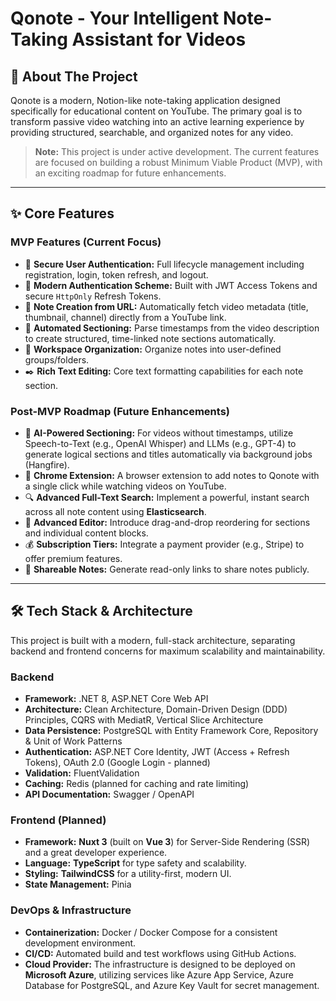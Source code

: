 # Qonote - Your Intelligent Note-Taking Assistant for Videos

## 🚀 About The Project

Qonote is a modern, Notion-like note-taking application designed specifically for educational content on YouTube. The primary goal is to transform passive video watching into an active learning experience by providing structured, searchable, and organized notes for any video.

> **Note:** This project is under active development. The current features are focused on building a robust Minimum Viable Product (MVP), with an exciting roadmap for future enhancements.

---

## ✨ Core Features

### MVP Features (Current Focus)

- 🔐 **Secure User Authentication:** Full lifecycle management including registration, login, token refresh, and logout.
- 🔑 **Modern Authentication Scheme:** Built with JWT Access Tokens and secure `HttpOnly` Refresh Tokens.
- 🔗 **Note Creation from URL:** Automatically fetch video metadata (title, thumbnail, channel) directly from a YouTube link.
- 📑 **Automated Sectioning:** Parse timestamps from the video description to create structured, time-linked note sections automatically.
- 📂 **Workspace Organization:** Organize notes into user-defined groups/folders.
- ✒️ **Rich Text Editing:** Core text formatting capabilities for each note section.

### Post-MVP Roadmap (Future Enhancements)

- 🤖 **AI-Powered Sectioning:** For videos without timestamps, utilize Speech-to-Text (e.g., OpenAI Whisper) and LLMs (e.g., GPT-4) to generate logical sections and titles automatically via background jobs (Hangfire).
- 🧩 **Chrome Extension:** A browser extension to add notes to Qonote with a single click while watching videos on YouTube.
- 🔍 **Advanced Full-Text Search:** Implement a powerful, instant search across all note content using **Elasticsearch**.
- 🎨 **Advanced Editor:** Introduce drag-and-drop reordering for sections and individual content blocks.
- 💰 **Subscription Tiers:** Integrate a payment provider (e.g., Stripe) to offer premium features.
- 🤝 **Shareable Notes:** Generate read-only links to share notes publicly.

---

## 🛠️ Tech Stack & Architecture

This project is built with a modern, full-stack architecture, separating backend and frontend concerns for maximum scalability and maintainability.

### **Backend**

- **Framework:** .NET 8, ASP.NET Core Web API
- **Architecture:** Clean Architecture, Domain-Driven Design (DDD) Principles, CQRS with MediatR, Vertical Slice Architecture
- **Data Persistence:** PostgreSQL with Entity Framework Core, Repository & Unit of Work Patterns
- **Authentication:** ASP.NET Core Identity, JWT (Access + Refresh Tokens), OAuth 2.0 (Google Login - planned)
- **Validation:** FluentValidation
- **Caching:** Redis (planned for caching and rate limiting)
- **API Documentation:** Swagger / OpenAPI

### **Frontend (Planned)**

- **Framework:** **Nuxt 3** (built on **Vue 3**) for Server-Side Rendering (SSR) and a great developer experience.
- **Language:** **TypeScript** for type safety and scalability.
- **Styling:** **TailwindCSS** for a utility-first, modern UI.
- **State Management:** Pinia

### **DevOps & Infrastructure**

- **Containerization:** Docker / Docker Compose for a consistent development environment.
- **CI/CD:** Automated build and test workflows using GitHub Actions.
- **Cloud Provider:** The infrastructure is designed to be deployed on **Microsoft Azure**, utilizing services like Azure App Service, Azure Database for PostgreSQL, and Azure Key Vault for secret management.
